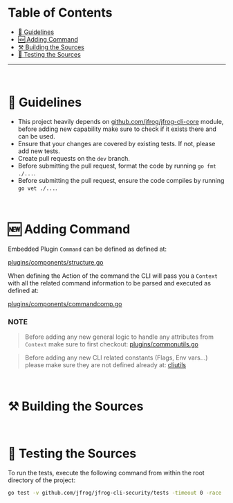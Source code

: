 # Table of Contents

- [📖 Guidelines](#-guidelines)
- [🆕 Adding Command](#-adding-command)
- [⚒️ Building the Sources](#-building-and-testing-the-sources)
- [🧪 Testing the Sources](#-testing-the-sources)

---

<br>

# 📖 Guidelines

- This project heavily depends on [github.com/jfrog/jfrog-cli-core](github.com/jfrog/jfrog-cli-core) module, before adding new capability make sure to check if it exists there and can be used.
- Ensure that your changes are covered by existing tests. If not, please add new tests.
- Create pull requests on the `dev` branch.
- Before submitting the pull request, format the code by running `go fmt ./...`.
- Before submitting the pull request, ensure the code compiles by running `go vet ./...`.

<br>

# 🆕 Adding Command

Embedded Plugin `Command` can be defined as defined at:

[plugins/components/structure.go](github.com/jfrog/jfrog-cli-core/plugins/components/structure.go)

When defining the Action of the command the CLI will pass you a `Context` with all the related command information to be parsed and executed as defined at:

[plugins/components/commandcomp.go](github.com/jfrog/jfrog-cli-core/plugins/components/commandcomp.go)

### NOTE

> Before adding any new general logic to handle any attributes from `Context` make sure to first checkout: [plugins/commonutils.go](github.com/jfrog/jfrog-cli-core/plugins/commonutils.go)

> Before adding any new CLI related constants (Flags, Env vars...) please make sure they are not defined already at: [cliutils](github.com/jfrog/jfrog-cli-core/cliutils)


<br>

# ⚒️ Building the Sources



<br>

# 🧪 Testing the Sources

To run the tests, execute the following command from within the root directory of the project:

```sh
go test -v github.com/jfrog/jfrog-cli-security/tests -timeout 0 -race
```